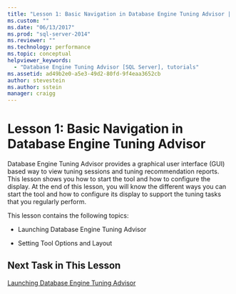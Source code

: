 ```yaml
---
title: "Lesson 1: Basic Navigation in Database Engine Tuning Advisor | Microsoft Docs"
ms.custom: ""
ms.date: "06/13/2017"
ms.prod: "sql-server-2014"
ms.reviewer: ""
ms.technology: performance
ms.topic: conceptual
helpviewer_keywords: 
  - "Database Engine Tuning Advisor [SQL Server], tutorials"
ms.assetid: ad49b2e0-a5e3-49d2-80fd-9f4eaa3652cb
author: stevestein
ms.author: sstein
manager: craigg
---
```

# Lesson 1: Basic Navigation in Database Engine Tuning Advisor
  Database Engine Tuning Advisor provides a graphical user interface (GUI) based way to view tuning sessions and tuning recommendation reports. This lesson shows you how to start the tool and how to configure the display. At the end of this lesson, you will know the different ways you can start the tool and how to configure its display to support the tuning tasks that you regularly perform.  
  
 This lesson contains the following topics:  
  
-   Launching Database Engine Tuning Advisor  
  
-   Setting Tool Options and Layout  
  
## Next Task in This Lesson  
 [Launching Database Engine Tuning Advisor](../../relational-databases/performance/database-engine-tuning-advisor.md)  
  
  
